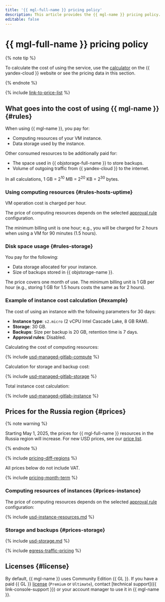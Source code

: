 ```yaml
---
title: '{{ mgl-full-name }} pricing policy'
description: This article provides the {{ mgl-name }} pricing policy.
editable: false
---
```


# {{ mgl-full-name }} pricing policy



{% note tip %}




To calculate the cost of using the service, use the [calculator](https://yandex.cloud/en/prices?state=fa8a272b5f0e#calculator) on the {{ yandex-cloud }} website or see the pricing data in this section.


{% endnote %}

{% include [link-to-price-list](../_includes/pricing/link-to-price-list.md) %}

## What goes into the cost of using {{ mgl-name }} {#rules}

When using {{ mgl-name }}, you pay for:
* Computing resources of your VM instance.
* Data storage used by the instance.

Other consumed resources to be additionally paid for:
* The space used in {{ objstorage-full-name }} to store backups.
* Volume of outgoing traffic from {{ yandex-cloud }} to the internet.

In all calculations, 1 GB = 2<sup>10</sup> MB = 2<sup>20</sup> KB = 2<sup>30</sup> bytes.

### Using computing resources {#rules-hosts-uptime}

VM operation cost is charged per hour.

The price of computing resources depends on the selected [approval rule](concepts/approval-rules.md) configuration.

The minimum billing unit is one hour; e.g., you will be charged for 2 hours when using a VM for 90 minutes (1.5 hours).

### Disk space usage {#rules-storage}

You pay for the following:
* Data storage allocated for your instance.
* Size of backups stored in {{ objstorage-name }}.

The price covers one month of use. The minimum billing unit is 1 GB per hour (e.g., storing 1 GB for 1.5 hours costs the same as for 2 hours).

### Example of instance cost calculation {#example}

The cost of using an instance with the following parameters for 30 days:

* **Instance type**: `s2.micro` (2 vCPU Intel Cascade Lake, 8 GB RAM).
* **Storage**: 30 GB.
* **Backups**: Size per backup is 20 GB, retention time is 7 days.
* **Approval rules**: Disabled.

Calculating the cost of computing resources:



{% include [usd-managed-gitlab-compute](../_pricing_examples/managed-gitlab/usd-managed-gitlab-compute.md) %}


Calculation for storage and backup cost:



  {% include [usd-managed-gitlab-storage](../_pricing_examples/managed-gitlab/usd-managed-gitlab-storage.md) %}


Total instance cost calculation:



{% include [usd-managed-gitlab-instance](../_pricing_examples/managed-gitlab/usd-managed-gitlab-instance.md) %}


## Prices for the Russia region {#prices}



{% note warning %}

Starting May 1, 2025, the prices for {{ mgl-full-name }} resources in the Russia region will increase. For new USD prices, see our [price list](https://yandex.cloud/en/price-list?installationCode=ru&currency=USD&services=dn2g45ennmllm0knk0gi).

{% endnote %}


{% include [pricing-diff-regions](../_includes/pricing-diff-regions.md) %}


All prices below do not include VAT.


{% include [pricing-month-term](../_includes/mdb/pricing-month-term.md) %}

### Computing resources of instances {#prices-instance}

The price of computing resources depends on the selected [approval rule](concepts/approval-rules.md) configuration:



{% include [usd-instance-resources.md](../_pricing/managed-gitlab/usd-instance-resources.md) %}


### Storage and backups {#prices-storage}



{% include [usd-storage.md](../_pricing/managed-gitlab/usd-storage.md) %}


{% include [egress-traffic-pricing](../_includes/egress-traffic-pricing.md) %}

## Licenses {#license}

By default, {{ mgl-name }} uses Community Edition {{ GL }}. If you have a paid {{ GL }} [license](https://about.gitlab.com/pricing/) (`Premium` or `Ultimate`), contact [technical support]({{ link-console-support }}) or your account manager to use it in {{ mgl-name }}.
